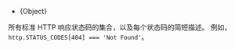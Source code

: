 <!-- YAML
added: v0.1.22
-->

* {Object}

所有标准 HTTP 响应状态码的集合，以及每个状态码的简短描述。 
例如，`http.STATUS_CODES[404] === 'Not Found'`。


